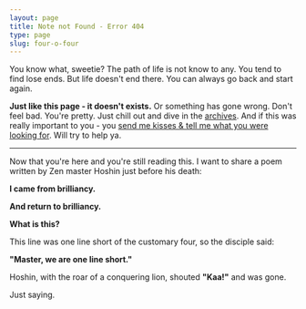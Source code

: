 ```yaml
---
layout: page 
title: Note not Found - Error 404
type: page
slug: four-o-four
---
```


You know what, sweetie? The path of life is not know to any. You tend to find lose ends. But life doesn't end there. You can always go back and start again.

**Just like this page - it doesn't exists.** Or something has gone wrong. Don't feel bad. You're pretty. Just chill out and dive in the [archives](/archives). And if this was really important to you - you [send me kisses & tell me what you were looking for](http://twitter.com/kingsidharth). Will try to help ya.

---

Now that you're here and you're still reading this. I want to share a poem written by Zen master Hoshin just before his death:

**I came from brilliancy.**

**And return to brilliancy.**

**What is this?**
 
This line was one line short of the customary four, so the disciple said: 

**"Master, we are one line short."**

Hoshin, with the roar of a conquering lion, shouted **"Kaa!"** and was gone.

Just saying.
